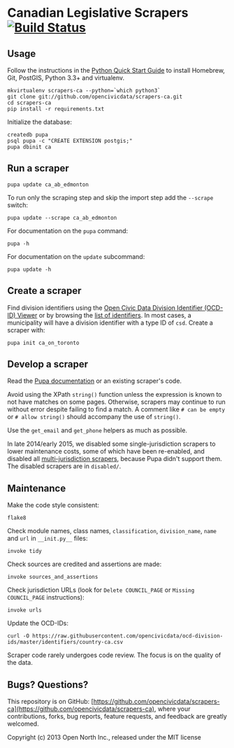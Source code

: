 # Canadian Legislative Scrapers [![Build Status](https://travis-ci.org/opencivicdata/scrapers-ca.png?branch=master)](https://travis-ci.org/opencivicdata/scrapers-ca)

## Usage

Follow the instructions in the [Python Quick Start Guide](https://github.com/opennorth/wiki/wiki/Python-Quick-Start%3A-OS-X) to install Homebrew, Git, PostGIS, Python 3.3+ and virtualenv.

```
mkvirtualenv scrapers-ca --python=`which python3`
git clone git://github.com/opencivicdata/scrapers-ca.git
cd scrapers-ca
pip install -r requirements.txt
```

Initialize the database:

```
createdb pupa
psql pupa -c "CREATE EXTENSION postgis;"
pupa dbinit ca
```

## Run a scraper

    pupa update ca_ab_edmonton

To run only the scraping step and skip the import step add the `--scrape` switch:

    pupa update --scrape ca_ab_edmonton

For documentation on the `pupa` command:

    pupa -h

For documentation on the `update` subcommand:

    pupa update -h

## Create a scraper

Find division identifiers using the [Open Civic Data Division Identifier (OCD-ID) Viewer](https://opencivicdata.github.io/ocd-id-viewer/) or by browsing the [list of identifiers](https://github.com/opencivicdata/ocd-division-ids/blob/master/identifiers/country-ca.csv). In most cases, a municipality will have a division identifier with a type ID of `csd`. Create a scraper with:

    pupa init ca_on_toronto

## Develop a scraper

Read the [Pupa documentation](http://docs.opencivicdata.org/en/latest/scrape/basics.html) or an existing scraper's code.

Avoid using the XPath `string()` function unless the expression is known to not have matches on some pages. Otherwise, scrapers may continue to run without error despite failing to find a match. A comment like `# can be empty` or `# allow string()` should accompany the use of `string()`.

Use the `get_email` and `get_phone` helpers as much as possible.

In late 2014/early 2015, we disabled some single-jurisdiction scrapers to lower maintenance costs, some of which have been re-enabled, and disabled all [multi-jurisdiction scrapers](https://github.com/opennorth/represent-canada/issues/95), because Pupa didn't support them. The disabled scrapers are in `disabled/`.

## Maintenance

Make the code style consistent:

    flake8

Check module names, class names, `classification`, `division_name`, `name` and `url` in `__init.py__` files:

    invoke tidy

Check sources are credited and assertions are made:

    invoke sources_and_assertions

Check jurisdiction URLs (look for `Delete COUNCIL_PAGE` or `Missing COUNCIL_PAGE` instructions):

    invoke urls

Update the OCD-IDs:

    curl -O https://raw.githubusercontent.com/opencivicdata/ocd-division-ids/master/identifiers/country-ca.csv

Scraper code rarely undergoes code review. The focus is on the quality of the data.

## Bugs? Questions?

This repository is on GitHub: [https://github.com/opencivicdata/scrapers-ca](https://github.com/opencivicdata/scrapers-ca), where your contributions, forks, bug reports, feature requests, and feedback are greatly welcomed.

Copyright (c) 2013 Open North Inc., released under the MIT license
